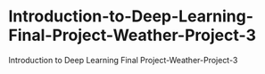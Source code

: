 # Introduction-to-Deep-Learning-Final-Project-Weather-Project-3
Introduction to Deep Learning Final Project-Weather-Project-3
